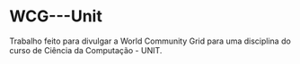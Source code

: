# WCG---Unit
Trabalho feito para divulgar a World Community Grid para uma disciplina do curso de Ciência da Computação - UNIT.
